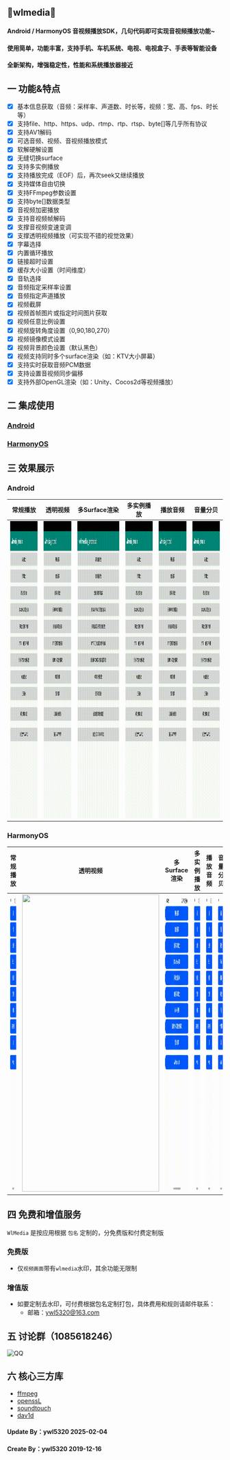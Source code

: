 ## &#x1F680;wlmedia&#x1F680;
#### Android / HarmonyOS 音视频播放SDK，几句代码即可实现音视频播放功能~
#### 使用简单，功能丰富，支持手机、车机系统、电视、电视盒子、手表等智能设备
#### 全新架构，增强稳定性，性能和系统播放器接近
## 一 功能&特点
- [x] 基本信息获取（音频：采样率、声道数、时长等，视频：宽、高、fps、时长等）
- [x] 支持file、http、https、udp、rtmp、rtp、rtsp、byte[]等几乎所有协议
- [x] 支持AV1解码
- [x] 可选音频、视频、音视频播放模式
- [x] 软解硬解设置
- [x] 无缝切换surface
- [x] 支持多实例播放
- [x] 支持播放完成（EOF）后，再次seek又继续播放
- [x] 支持媒体自由切换
- [x] 支持FFmpeg参数设置
- [x] 支持byte[]数据类型
- [x] 音视频加密播放
- [x] 支持音视频帧解码
- [x] 支撑音视频变速变调
- [x] 支撑透明视频播放（可实现不错的视觉效果）
- [x] 字幕选择
- [x] 内置循环播放
- [x] 链接超时设置
- [x] 缓存大小设置（时间维度）
- [x] 音轨选择
- [x] 音频指定采样率设置
- [x] 音频指定声道播放
- [x] 视频截屏
- [x] 视频首帧图片或指定时间图片获取
- [x] 视频任意比例设置
- [x] 视频旋转角度设置（0,90,180,270）
- [x] 视频镜像模式设置
- [x] 视频背景颜色设置（默认黑色）
- [x] 视频支持同时多个surface渲染（如：KTV大小屏幕）
- [x] 支持实时获取音频PCM数据 
- [x] 支持设置音视频同步偏移
- [x] 支持外部OpenGL渲染（如：Unity、Cocos2d等视频播放）
## 二 集成使用
### [Android](doc/android/android.md)
### [HarmonyOS](doc/android/android.md)
## 三 效果展示
### Android
|  常规播放  |  透明视频  |  多Surface渲染  | 多实例播放  | 播放音频 | 音量分贝  |
| :----: | :----: | :----: | :----: |:----:| ------ |
| <img src="doc/android/imgs/normal.gif" width="320" height="693"> | <img src="doc/android/imgs/alpha.gif" width="320" height="693"> | <img src="doc/android/imgs/multisurface.gif" width="320" height="693"> | <img src="doc/android/imgs/multiplayer.gif" width="320" height="693"> | <img src="doc/android/imgs/audio.gif" width="320" height="693"> | <img src="doc/android/imgs/pcmdb.gif" width="320" height="693"> |

### HarmonyOS
|  常规播放  |  透明视频  |  多Surface渲染  | 多实例播放  | 播放音频 | 音量分贝  |
| :----: | :----: | :----: | :----: |:----:| ------ |
| <img src="doc/ohos/imgs/normal.gif" width="320" height="693"> | <img src="doc/ohos/imgs/alpha.gif" width="320" height="693"> | <img src="doc/ohos/imgs/multisurface.gif" width="320" height="693"> | <img src="doc/ohos/imgs/multiplayer.gif" width="320" height="693"> | <img src="doc/ohos/imgs/audio.gif" width="320" height="693"> | <img src="doc/ohos/imgs/pcmdb.gif" width="320" height="693"> |

## 四 免费和增值服务
`WlMedia` 是按应用根据 `包名` 定制的，分免费版和付费定制版
### 免费版
- 仅`视频画面`带有`wlmedia`水印，其余功能无限制

### 增值版
- 如要定制去水印，可付费根据包名定制打包，具体费用和规则请邮件联系：
  - 邮箱：[ywl5320@163.com](mailto:ywl5320@163.com)

## 五 讨论群（1085618246）
![QQ](doc/imgs/qq_ercode.png)

## 六 核心三方库
- [ffmpeg](http://ffmpeg.org/)
- [openssL](https://github.com/openssl/openssl)
- [soundtouch](http://www.surina.net/soundtouch/)
- [dav1d](https://code.videolan.org/videolan/dav1d)

#### Update By：ywl5320 2025-02-04
#### Create By：ywl5320 2019-12-16
